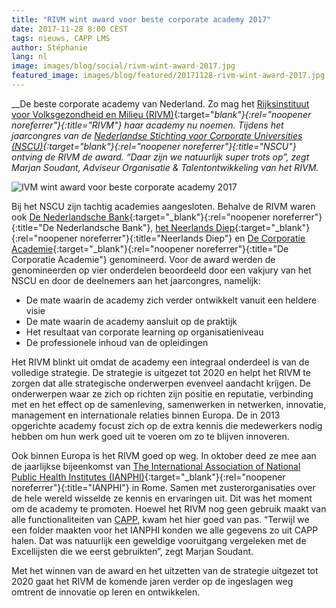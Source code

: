 ```yaml
---
title: "RIVM wint award voor beste corporate academy 2017"
date: 2017-11-28 8:00 CEST
tags: nieuws, CAPP LMS
author: Stéphanie
lang: nl
image: images/blog/social/rivm-wint-award-2017.jpg
featured_image: images/blog/featured/20171128-rivm-wint-award-2017.jpg
---
```


__De beste corporate academy van Nederland. Zo mag het [Rijksinstituut voor Volksgezondheid en Milieu (RIVM)](http://www.rivm.nl/){:target="_blank"}{:rel="noopener noreferrer"}{:title="RIVM"} haar academy nu noemen. Tijdens het jaarcongres van de [Nederlandse Stichting voor Corporate Universities (NSCU)](http://www.nscu.nl/){:target="_blank"}{:rel="noopener noreferrer"}{:title="NSCU"} ontving de RIVM de award. “Daar zijn we natuurlijk super trots op”, zegt Marjan Soudant, Adviseur Organisatie & Talentontwikkeling van het RIVM.__

![IVM wint award voor beste corporate academy 2017](/images/blog/rivm-wint-corporate-academie-2017.jpg)

Bij het NSCU zijn tachtig academies aangesloten. Behalve de RIVM waren ook [De Nederlandsche Bank](https://www.dnb.nl/home/){:target="_blank"}{:rel="noopener noreferrer"}{:title="De Nederlandsche Bank"}, [het Neerlands Diep](http://neerlandsdiep.nl/){:target="_blank"}{:rel="noopener noreferrer"}{:title="Neerlands Diep"} en [De Corporatie Academie](http://www.decorporatie-academie.nl/){:target="_blank"}{:rel="noopener noreferrer"}{:title="De Corporatie Academie"} genomineerd. Voor de award werden de genomineerden op vier onderdelen beoordeeld door een vakjury van het NSCU en door de deelnemers aan het jaarcongres, namelijk:

- De mate waarin de academy zich verder ontwikkelt vanuit een heldere visie
- De mate waarin de academy aansluit op de praktijk
- Het resultaat van corporate learning op organisatieniveau
- De professionele inhoud van de opleidingen

Het RIVM blinkt uit omdat de academy een integraal onderdeel is van de volledige strategie. De strategie is uitgezet tot 2020 en helpt het RIVM te zorgen dat alle strategische onderwerpen evenveel aandacht krijgen. De onderwerpen waar ze zich op richten zijn positie en reputatie, verbinding met en het effect op de samenleving, samenwerken in netwerken, innovatie, management en internationale relaties binnen Europa. De in 2013 opgerichte academy focust zich op de extra kennis die medewerkers nodig hebben om hun werk goed uit te voeren om zo te blijven innoveren.

Ook binnen Europa is het RIVM goed op weg. In oktober deed ze mee aan de jaarlijkse bijeenkomst van [The International Association of National Public Health Institutes (IANPHI)](http://www.ianphi.org/){:target="_blank"}{:rel="noopener noreferrer"}{:title="IANPHI"} in Rome. Samen met zusterorganisaties over de hele wereld wisselde ze kennis en ervaringen uit. Dit was het moment om de academy te promoten. Hoewel het RIVM nog geen gebruik maakt van alle functionaliteiten van [CAPP](/capp-lms/), kwam het hier goed van pas. “Terwijl we een folder maakten voor het IANPHI konden we alle gegevens zo uit CAPP halen. Dat was natuurlijk een geweldige vooruitgang vergeleken met de Excellijsten die we eerst gebruikten”, zegt Marjan Soudant.

Met het winnen van de award en het uitzetten van de strategie uitgezet tot 2020 gaat het RIVM de komende jaren verder op de ingeslagen weg omtrent de innovatie op leren en ontwikkelen.
